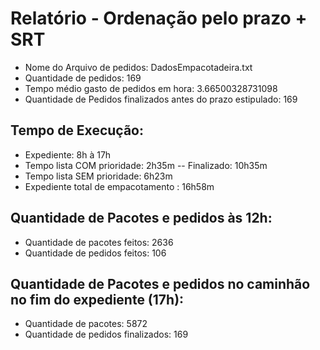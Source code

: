 # Relatório - Ordenação pelo prazo + SRT
 - Nome do Arquivo de pedidos: DadosEmpacotadeira.txt
 - Quantidade de pedidos: 169
 - Tempo médio gasto de pedidos em hora: 3.66500328731098
 - Quantidade de Pedidos finalizados antes do prazo estipulado: 169
## Tempo de Execução:
 - Expediente: 8h à 17h
 - Tempo lista COM prioridade: 2h35m -- Finalizado: 10h35m
 - Tempo lista SEM prioridade: 6h23m
 - Expediente total de empacotamento : 16h58m
## Quantidade de Pacotes e pedidos às 12h:
 - Quantidade de pacotes feitos: 2636
 - Quantidade de pedidos feitos: 106
## Quantidade de Pacotes e pedidos no caminhão no fim do expediente (17h):
 - Quantidade de pacotes: 5872
 - Quantidade de pedidos finalizados: 169
